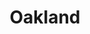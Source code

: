 ---
place: oakland-ca
title: Oakland
states:
  - CA
type: local
x: -122.2711137
y: 37.8043637
wwc: false
---
